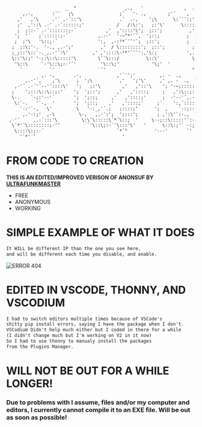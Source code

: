 ```txt
                      _  °                  ,.,   '               ,  . .,  °    
      ,.·,       :´¨   ;\                 ;´   '· .,        ;'´    ,   ., _';\'  
    ,'   ,'\     .'´ ,·´::'\              .´  .-,    ';\      \:´¨¯:;'   `;::'\:'\ 
    ;'  ,'::\ .·' .·´::::::;'            /   /:\:';   ;:'\'      \::::;   ,'::_'\;' 
    ;  ;::·´ .·´:::::::;·´           ,'  ,'::::'\';  ;::';          ,'  ,'::;'  ‘   
   ';  '´   ;´::::::;·´           ,.-·'  '·~^*'´¨,  ';::;          ;  ;:::;  °   
   ;  ;'\   '\::;·´               ':,  ,·:²*´¨¯'`;  ;::';          ;  ;::;'  ‘    
  ;  ;:\:'·.  '·., ,.·';'          ,'  / \::::::::';  ;::';          ;  ;::;'‚      
  ;_;::'\::`·._,.·'´:\'         ,' ,'::::\·²*'´¨¯':,'\:;           ',.'\::;'‚      
  \::'\:;' '·::\::\:::::'\        \`¨\:::/          \::\'            \::\:;'‚      
   '\::\     `·'\::\;:·'´'         '\::\;'            '\;'  '           \;:'      ‘  
     ¯          ¯'                `¨'                                °         
             ,. -,       .-,             ,'´¨';'         ,. -  .,                       ,.-·~ ^~, ‘  
       ,.·'´,    ,'\      ;  ';\          ,'   ';'\'     ,' ,. -  .,  `' ·,             .'´  ,.-·~-.,':\  
   ,·'´ .·´'´-·'´::::\'   ';   ;:'\        ,'   ,'::'\    '; '·~;:::::'`,   ';\         ;   ,':\::::::'\::\ 
  ;    ';:::\::\::;:'    ';  ';::';      ,'   ,'::::;     ;   ,':\::;:´  .·´::\'      ;'   ;:::'_-·~-\;' ‘
  \·.    `·;:'-·'´       ';  ';::;     ,'   ,'::::;'      ;  ·'-·'´,.-·'´:::::::';   ,.'    'ª*'´ __'`;\ ° 
   \:`·.   '`·,  '       ';  ';::;    ,'   ,'::::;'     ;´    ':,´:::::::::::·´'    `',   ;\¯::::::::\:\‘ 
     `·:'`·,   \'         \   '·:_,'´.;   ;::::;‘      ';  ,    `·:;:-·'´          ;   ;::\;::_:_::\;' 
      ,.'-:;'  ,·\         \·,   ,.·´:';  ';:::';       ; ,':\'`:·.,  ` ·.,         ;  ';:::;        '    
 ,·'´     ,.·´:::'\         \:\¯\:::::\`*´\::;  '     \·-;::\:::::'`:·-.,';       ';  ;::';             
  \`*'´\::::::::;·'‘          `'\::\;:·´'\:::'\'   '      \::\:;'` ·:;:::::\::\'      \*´\:';        '‚    
   \::::\:;:·´                           `*´°          '·-·'       `' · -':::''      '\::\;     '        
     '`*'´‘                                '                                          `*´‘         
```
# FROM CODE TO CREATION #

**THIS IS AN EDITED/IMPROVED VERISON OF ANONSUF BY [ULTRAFUNKMASTER](https://github.com/ultrafunkamsterdam/AnonSurf)**

- FREE
- ANONYMOUS
- WORKING

# SIMPLE EXAMPLE OF WHAT IT DOES #
```txt
It WILL be different IP than the one you see here,
and will be different each time you disable, and enable.
```
![ERROR 404](https://i.imgur.com/6xE2VO9.png)


# EDITED IN VSCODE, THONNY, AND VSCODIUM #

```txt
I had to switch editors multiple times because of VSCode's
shitty pip install errors, saying I have the package when I don't.
VSCodium Didn't help much either but I coded in there for a while
(I didn't change much but I'm working on V2 in it now)
So I had to use thonny to manualy install the packages
from the Plugins Manager.
```










# WILL NOT BE OUT FOR A WHILE LONGER! #

### Due to problems with I assume, files and/or my computer and editors, I currently cannot compile it to an EXE file.  Will be out as soon as possible! 

